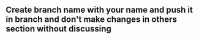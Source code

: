 ## Create branch name with your name and push it in branch and don't make changes in others section without discussing

